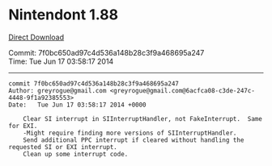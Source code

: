 # Nintendont 1.88
[Direct Download](./Nintendont.zip)

Commit: 7f0bc650ad97c4d536a148b28c3f9a468695a247  
Time: Tue Jun 17 03:58:17 2014   

-----

```
commit 7f0bc650ad97c4d536a148b28c3f9a468695a247
Author: greyrogue@gmail.com <greyrogue@gmail.com@6acfca08-c3de-247c-4448-9f1a92385553>
Date:   Tue Jun 17 03:58:17 2014 +0000

    Clear SI interrupt in SIInterruptHandler, not FakeInterrupt.  Same for EXI.
    -Might require finding more versions of SIInterruptHandler.
    Send additional PPC interrupt if cleared without handling the requested SI or EXI interrupt.
    Clean up some interrupt code.
```
